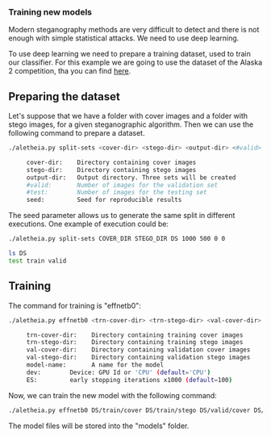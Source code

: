 

### Training new models

Modern steganography methods are very difficult to detect and there is not enough with simple statistical attacks. We need to use deep learning.

To use deep learning we need to prepare a training dataset, used to train our classifier. For this example we are going to use the dataset of the Alaska 2 competition, tha you can find [here](https://www.kaggle.com/c/alaska2-image-steganalysis).

## Preparing the dataset

Let's suppose that we have a folder with cover images and a folder with stego images, for a given steganographic algorithm. Then we can use the following command to prepare a dataset.

```bash
./aletheia.py split-sets <cover-dir> <stego-dir> <output-dir> <#valid> <#test>

     cover-dir:    Directory containing cover images
     stego-dir:    Directory containing stego images
     output-dir:   Output directory. Three sets will be created
     #valid:       Number of images for the validation set
     #test:        Number of images for the testing set
     seed:         Seed for reproducible results
```

The seed parameter allows us to generate the same split in different executions. One example of execution could be:

```bash
./aletheia.py split-sets COVER_DIR STEGO_DIR DS 1000 500 0 0

ls DS
test train valid
```

## Training

The command for training is "effnetb0":

```bash
./aletheia.py effnetb0 <trn-cover-dir> <trn-stego-dir> <val-cover-dir> <val-stego-dir> <model-file> [dev] [ES]

     trn-cover-dir:    Directory containing training cover images
     trn-stego-dir:    Directory containing training stego images
     val-cover-dir:    Directory containing validation cover images
     val-stego-dir:    Directory containing validation stego images
     model-name:       A name for the model
     dev:        Device: GPU Id or 'CPU' (default='CPU')
     ES:         early stopping iterations x1000 (default=100)
```


Now, we can train the new model with the following command:


```bash
./aletheia.py effnetb0 DS/train/cover DS/train/stego DS/valid/cover DS/valid/stego mymodel 0 10
```

The model files will be stored into the "models" folder.




